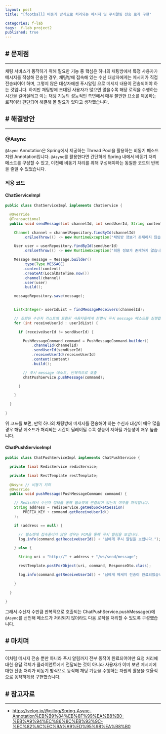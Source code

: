 ```yaml
---
layout: post
title: "[football] 비동기 방식으로 처리되는 메시지 및 푸시알림 전송 로직 구현"

categories: f-lab
tags:  f-lab project2
published: true
---
```


## # 문제점
***
채팅 서비스가 동작하기 위해 필요한 기능 중 핵심은 하나의 채팅방에서 특정 사용자가 메시지를 작성해 전송한 경우, 채팅방에 접속해 있는 수신 대상자에게는 메시지가 직접 전송되어야 하며, 그렇지 않은 대상자에겐 푸시알림 으로 메세지 내용이 전송되어야 하는 것입니다. 하지만 채팅방에 초대된 사용자가 많으면 많을수록 해당 로직을 수행하는 시간을 길어질테고 이는 채팅 기능의 성능적인 측면에서 매우 불안한 요소를 제공하는 로직이라 판단되어 해결해 볼 필요가 있다고 생각했습니다.

## # 해결방안
***
### @Async
`@Async` Annotation은 Spring에서 제공하는 Thread Pool을 활용하는 비동기 메소드 지원 Annotation입니다. `@Async`를 활용한다면 간단하게 Spring 내에서 비동기 처리 메소드를 구성할 수 있고, 이전에 비동기 처리를 위해 구성해야하는 동일한 코드의 반복을 줄일 수 있었습니다.

### 적용 코드
#### ChatServiceImpl

```java
public class ChatServiceImpl implements ChatService {

  @Override
  @Transactional
  public void sendMessage(int channelId, int sendUserId, String content) {

    Channel channel = channelRepository.findById(channelId)
        .orElseThrow(() -> new RuntimeException("채팅방 정보가 존재하지 않습니다."));

    User user = userRepository.findById(sendUserId)
        .orElseThrow(() -> new RuntimeException("회원 정보가 존재하지 않습니다."));

    Message message = Message.builder()
        .type(Type.MESSAGE)
        .content(content)
        .createAt(LocalDateTime.now())
        .channel(channel)
        .user(user)
        .build();

    messageRepository.save(message);

    
    List<Integer> userIdList = findMessageReceivers(channelId);

    // 조회된 수신자 리스트에 포함된 사용자들에게 한명씩 푸시 message 메소드를 실행합니다.
    for (int receiveUserId : userIdList) {

      if (receiveUserId != sendUserId) {

        PushMessageCommand command = PushMessageCommand.builder()
            .channelId(channelId)
            .sendUserId(sendUserId)
            .receiveUserId(receiveUserId)
            .content(content)
            .build();

        // 푸시 message 메소드, 반복적으로 호출
        chatPushService.pushMessage(command);

      }

    }

  }
  
}
```

위 코드를 보면, 만약 하나의 채팅방에 메세지를 전송해야 하는 수신자 대상이 매우 많을 경우 해당 메소드가 처리되는 시간이 딜레이될 수록 성능이 저하될 가능성이 매우 높습니다.

#### ChatPushServiceImpl
```java
public class ChatPushServiceImpl implements ChatPushService {

  private final RedisService redisService;

  private final RestTemplate restTemplate;
  
  @Async // 비동기 처리
  @Override
  public void pushMessage(PushMessageCommand command) {

    // Redis에서 수신자 정보를 통해 웹소켓에 연결되어 있는지 여부를 파악합니다.
    String address = redisService.getWebSocketSession(
        PREFIX_KEY + command.getReceiveUserId()
    );

    if (address == null) {

      // 웹소켓에 접속중이지 않은 경우는 FCM을 통해 푸시 알림을 보냅니다.
      log.info(command.getReceiveUserId() + "님에게 푸시 알림을 보냅니다.");

    } else {

      String uri = "http://" + address + "/ws/send/message";

      restTemplate.postForObject(uri, command, ResponseDto.class);

      log.info(command.getReceiveUserId() + "님에게 메세지 전송이 완료되었습니다.");

    }

  }

}
```

그래서 수신자 수만큼 반복적으로 호출되는 ChatPushService.pushMessage()에 `@Async`를 선언해 메소드가 처리되지 않더라도 다음 로직을 처리할 수 있도록 구성했습니다.

## # 마치며
***
이처럼 메시지 전송 뿐만 아니라 푸시 알림까지 전부 동작이 완료되어야만 요청 처리에 대한 응답 객체가 클라이언트에게 전달되는 것이 아니라 사용자가 이미 보낸 메시지에 대한 전송 처리가 비동기 방식으로 동작해 채팅 기능을 수행하는 자원의 활용을 효율적으로 동작하게끔 구현했습니다.

## # 참고자료
***
- https://velog.io/@gillog/Spring-Async-Annotation%EB%B9%84%EB%8F%99%EA%B8%B0-%EB%A9%94%EC%86%8C%EB%93%9C-%EC%82%AC%EC%9A%A9%ED%95%98%EA%B8%B0
